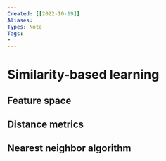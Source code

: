 ```yaml
---
Created: [[2022-10-19]]
Aliases: 
Types: Note
Tags: 
- 
---
```

# Similarity-based learning
## Feature space

## Distance metrics

## Nearest neighbor algorithm
